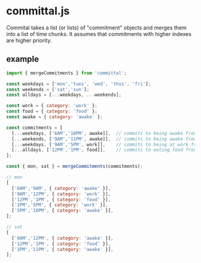 # committal.js

Commital takes a list (or lists) of "commitment" objects and merges them into a list of time chunks. It assumes that commitments with higher indexes are higher priority.

## example

```javascript
import { mergeCommitments } from 'committal';

const weekdays = ['mon','tues', 'wed', 'thus', 'fri'];
const weekends = ['sat','sun'];
const alldays = [...weekdays, ...weekends];

const work = { category: 'work' };
const food = { category: 'food' };
const awake = { category: 'awake' };

const commitments = [
  [...weekdays, ['6AM','10PM', awake]],  // commits to being awake from 6am–10pm on weekdays
  [...weekends, ['9AM','11PM', awake]],  // commits to being awake from 9am–11pm on weekends
  [...weekdays, ['9AM','5PM', work]],    // commits to being at work from 9am–5pm on weekdays
  [...alldays, ['12PM','1PM', food]],    // commits to eating food from 12pm–1pm everyday
];

const { mon, sat } = mergeCommitments(commitments);

// mon
[
  ['6AM','9AM', { category: 'awake' }],
  ['9AM','12PM', { category: 'work' }],
  ['12PM','1PM', { category: 'food' }],
  ['1PM','5PM', { category: 'work' }],
  ['5PM','10PM', { category: 'awake' }],
];

// sat
[
  ['9AM','12PM', { category: 'awake' }],
  ['12PM','1PM', { category: 'food' }],
  ['1PM','11PM', { category: 'awake' }],
];
```


